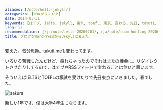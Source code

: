 ```yaml
---
aliases: [/note/hello-jekyll/]
categories: [プログラミング]
date: 2014-03-31
keywords: [はてブ, ielts, jekyll, 疲れ, toefl, 東京, 変わる, 先日, takuti, 変え]
lang: ja
recommendations: [/ja/note/ielts-20200201/, /ja/note/room-hunting-202006/, /ja/note/dmm-eikaiwa/]
title: ブログをWordPressからJekyllに変えた
---
```


変えた。気分転換。[takuti.me](http://takuti.me/)も変わってます。

いろいろ苦戦したんだけど、疲れちゃったのでそれはまたの機会に。リダイレクトさせたりしてるので、はてブやRSSフィードで変わることは無いと思います。

そういえばIELTSとTOEFLの模試を受けたりで先日東京にいきました。春でした。

![sakura](/images/jekyll/2014-03-31-sakura.jpg)

新しい1年です。僕は大学4年生になります。
